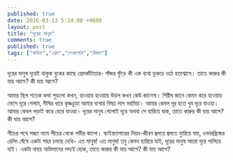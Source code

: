 ```yaml
---
published: true
date: 2016-03-13 5:24:00 +0600
layout: post
title: "দূরের মানুষ"
comments: true
published: true
tags: ["কবিতা","প্রেম","লেখালেখি","বিষাদ"]
---
```

দূরের মানুষ দূরেই থাকুক
বুকের কাছে প্রেমকাঁটাতার-
পাঁজর ফুঁড়ে কী এক ব্যথা
ডুকরে ওঠে হতাশ্বাসে।
তাতে কারুর
কী যায় আসে?
কী যায় আসে?

আমার ছিল শতেক কথা
পুড়লো কখন,
হাওয়ায় হাওয়ায়
উড়ল কখন
কেউ জানেনা।
শিরীষ জানে কেমন করে
হাওয়ায় ভেসে দূরে গেলাম,
দীঘির ধারে কৃষ্ণচূড়া
আমার ব্যথায় বিষণ্ণ লাল মরমিয়া।
আমার কেবল দূর হতে খুব দূরে যাওয়া।
আমার কেবল লড়াই করে হেরে যাওয়া।
দূরের মানুষ গেলোই দূরে
অথবা সে হারিয়ে যাক,
তাতে কারুর
কী যায় আসে?
কী যায় আসে?

পীচের পথে সন্ধ্যা নামে
পীচের থেকে গভীর কালো। 
স্কাইস্ক্র্যাপারের নিয়ন-জীবন
জ্বলতে জ্বলতে ফুরিয়ে যায়,
ওভারব্রিজের রেলিং ঘেঁষে
একটা শহর চলছে দেখি-
এত মানুষ!  এত মানুষ!
তবু কেমন হারিয়ে যাই,
দূরের মানুষ আরো দূরে
পালিয়ে যাই।
একটা নাহয় অভিমানের পদ্যই হোক,
তাতে কারুর
কী যায় আসে?
কী যায় আসে?
